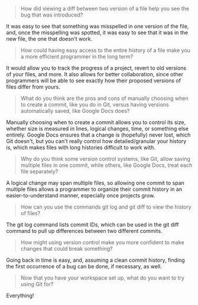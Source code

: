 > How did viewing a diff between two version of a file help you see the bug
> that was introduced?

It was easy to see that something was misspelled in one version of the file,
and, once the misspelling was spotted, it was easy to see that it was in the
new file, the one that doesn't work.

> How could having easy access to the entire history of a file make you a more
> efficient programmer in the long term?

It would allow you to track the progress of a project, revert to old versions
of your files, and more. It also allows for better collaboration, since other
programmers will be able to see exactly how their proposed versions of files
differ from yours.

> What do you think are the pros and cons of manually choosing when to create a
> commit, like you do in Git, versus having versions automatically saved, like
> Google Docs does?

Manually choosing when to create a commit allows you to control its size,
whether size is measured in lines, logical changes, time, or something else
entirely. Google Docs ensures that a change is (hopefully) never lost, which
Git doesn't, but you can't really control how detailed/granular your history
is, which makes files with long histories difficult to work with.

> Why do you think some version control systems, like Git, allow saving
> multiple files in one commit, while others, like Google Docs, treat each file
> separately?

A logical change may span multiple files, so allowing one commit to span
multiple files allows a programmer to organize their commit history in an
easier-to-understand manner, especially once projects grow.

> How can you use the commands git log and git diff to view the history of
> files?

The git log command lists commit IDs, which can be used in the git diff command
to pull up differences between two different commits.

> How might using version control make you more confident to make changes that
> could break something?

Going back in time is easy, and, assuming a clean commit history, finding the
first occurrence of a bug can be done, if necessary, as well.

> Now that you have your workspace set up, what do you want to try using Git
> for?

Everything!

